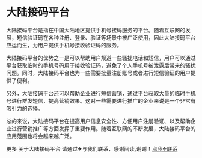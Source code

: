 # 大陆接码平台

大陆接码平台是指在中国大陆地区提供手机号接码服务的平台。随着互联网的发展，短信验证码在各种注册、登录、验证等场景中被广泛使用，因此大陆接码平台应运而生，为用户提供手机号接收验证码的服务。

大陆接码平台的优势之一是可以帮助用户规避一些骚扰电话和短信，用户可以通过平台获取临时的手机号码用于接收验证码，避免了个人手机号被泄露后带来的骚扰问题。同时，大陆接码平台也为一些需要批量注册账号或者进行短信验证的用户提供了便利。

另外，大陆接码平台还可以帮助企业进行短信营销，通过平台获取大量的临时手机号进行群发短信，提高营销效果。这对一些需要进行推广的企业来说是一个非常有吸引力的选择。

总的来说，大陆接码平台在提高用户信息安全性、方便用户注册验证、以及帮助企业进行营销推广等方面发挥了重要作用。随着互联网的不断发展，大陆接码平台的应用范围也将会越来越广泛。

更多 关于大陆接码平台 请通过✈与我们联系，感谢阅读,谢谢！[点我✈联系](https://www.k02.cc)